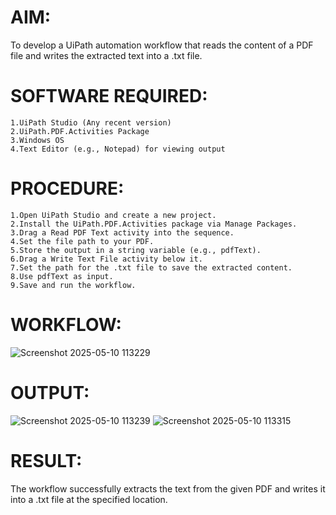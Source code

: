# AIM:
To develop a UiPath automation workflow that reads the content of a PDF file and writes the extracted text into a .txt file.

# SOFTWARE REQUIRED:
```
1.UiPath Studio (Any recent version)
2.UiPath.PDF.Activities Package
3.Windows OS
4.Text Editor (e.g., Notepad) for viewing output
```

# PROCEDURE:
```
1.Open UiPath Studio and create a new project.
2.Install the UiPath.PDF.Activities package via Manage Packages.
3.Drag a Read PDF Text activity into the sequence.
4.Set the file path to your PDF.
5.Store the output in a string variable (e.g., pdfText).
6.Drag a Write Text File activity below it.
7.Set the path for the .txt file to save the extracted content.
8.Use pdfText as input.
9.Save and run the workflow.
```

# WORKFLOW:
![Screenshot 2025-05-10 113229](https://github.com/user-attachments/assets/839d5e4f-6c1b-48d7-8e21-10441b74ae89)

# OUTPUT:
![Screenshot 2025-05-10 113239](https://github.com/user-attachments/assets/ea201905-aa25-432a-b42a-d42eb7257eee)
![Screenshot 2025-05-10 113315](https://github.com/user-attachments/assets/841256e8-066e-4b15-9943-69618631eaf1)

# RESULT:
The workflow successfully extracts the text from the given PDF and writes it into a .txt file at the specified location.
